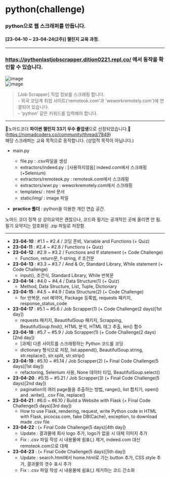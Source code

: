 # python(challenge)
### python으로 웹 스크래퍼를 만듭니다.  
#### [23-04-10 ~ 23-04-24(2주)] 챌린지 교육 과정.  

---
  

### https://pythonlastjobscrapper.dition0221.repl.co/  에서 동작을 확인할 수 있습니다.  
![image](https://i.imgur.com/lnsOkQx.jpg)  
![image](https://i.imgur.com/SfnoyZ0.png)  
> [Job Scrapper] 직업 정보를 스크래핑 합니다.  
    - 외국 코딩계 취업 사이트('remoteok.com'과 'weworkremotely.com')에 연결되어 있습니다.  
    - 'python' 같은 키워드를 입력해야 합니다.  

---

🎉노마드코더 **파이썬 챌린지 33기 우수 졸업생**으로 선정되었습니다.🎉  
(https://nomadcoders.co/community/thread/7849)  
해당 스크래퍼는 교육 목적으로 동작합니다. (상업적 목적이 아닙니다.)  
- main.py
    - file.py : .csv파일을 생성
    - extractors/indeed.py : [사용하지않음] indeed.com에서 스크래핑 (+Selenium)
    - extractors/remoteok.py : remoteok.com에서 스크래핑
    - extractors/wwr.py : weworkremotely.com에서 스크래핑
    - templates/ : html 문서  
    - static/img/ : image 파일
  
- **practice 폴더** : python을 이용한 개인 연습 공간.  

노마드 코더 정책 상 강의요약은 괜찮으나, 코드와 필기는 공개적인 곳에 올리면 안 됨.  
필기 요약지는 암호화된 .zip 파일로 저장함.

---

- **23-04-10** : #1.1 ~ #2.4 / 코딩 준비, Variable and Functions (+ Quiz)
- **23-04-11** : #2.4 ~ #2.8 / Functions (+ Quiz)
- **23-04-12** : #2.9 ~ #3.2 / Functions and If statement (+ Code Challenge)
    - Function, return문, f-string, if 조건문
- **23-04-13** : #3.3 ~ #3.7 / And & Or, Standard Library, While statement (+ Code Challenge)
    - input(), 조건식, Standard Library, While 반복문
- **23-04-14** : #4.0 ~ #4.4 / Data Structure(1) (+ Quiz)
    - Method, Data Structure, List, Tuple, Dictionary
- **23-04-15** : #4.5 ~ #4.9 / Data Structure(2) (+ Code Challenge)
    - for 반복문, not 예약어, Package 등록법, requests 패키지, response_status_code
- **23-04-17** : #5.1 ~ #5.6 / Job Scrapper(1) (+ Code Challenge(2 days)[1st day])
    - requests 패키지, BeautifulSoup 패키지, Scrapping, BeautifulSoup.find(), HTML 분석, HTML 태그 추출, len() 함수
- **23-04-18** : #5.7 ~ #5.9 / Job Scrapper(1) (+ Code Challenge(2 days)[2nd day])
    - [과제] 다른 사이트를 스크래핑하는 Python 코드를 코딩
    - dictionary 형식으로 저장, list.append(), BeautifulSoup.string, str.replace(), str.split, str.strip()
- **23-04-19** : #5.10 ~ #5.14 / Job Scrapper(2) (+ Final Code Challenge(5 days)[1st day])
    - refactoring, Selenium 사용, None 데이터 타입, BeautifulSoup.select()
- **23-04-20** : #5.15 ~ #5.21 / Job Scrapper(3) (+ Final Code Challenge(5 days)[2nd day])
    - pagination의 여러 page들을 추출하는 방법, range(), list 합치기, open() and .write(), .csv File, replace()
- **23-04-21** : #6.0 ~ #6.10 / Build a Website with Flask (+ Final Code Challenge(5 days)[3rd day])
    - How to use Flask, rendering, request, write Python code in HTML with Flask, picocss.com, fake DB(Cache), exception, to download made .csv file
- **23-04-22** : (+ Final Code Challenge(5 days)[4th day])
    - Update : 결과물에 회사 logo 추가, logo가 없을 시 대체 이미지 추가
    - Fix : .csv 파일 작성 시 내용물에 쉼표(,) 제거, indeed.com 대신 remoteok.com으로 대체
- **23-04-23** : (+ Final Code Challenge(5 days)[5th day])
    - Update : search.html에서 home.html로 가는 button 추가, CSS style 추가, 결과물의 갯수 표시 추가
    - Fix : .csv 파일 작성 시 내용물에 쉼표(,) 제거하는 코드 간소화